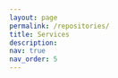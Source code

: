 ```yaml
---
layout: page
permalink: /repositories/
title: Services
description:
nav: true
nav_order: 5
---
```


